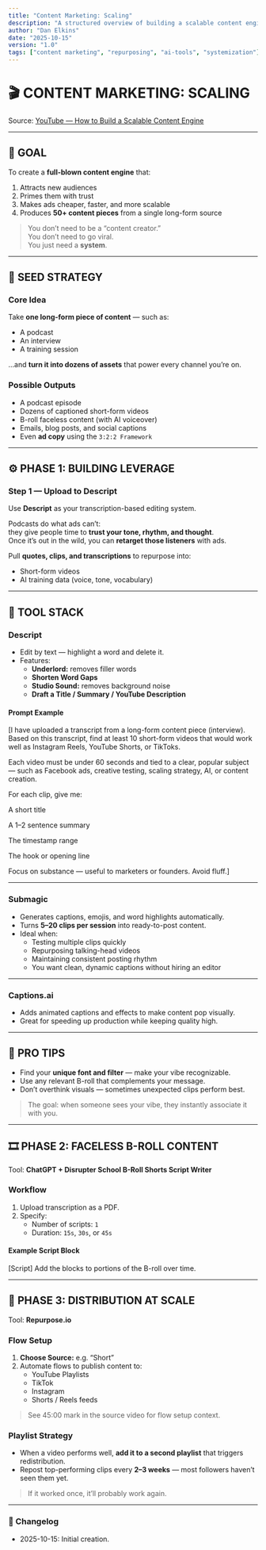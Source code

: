 ```yaml
---
title: "Content Marketing: Scaling"
description: "A structured overview of building a scalable content engine that multiplies one long-form piece into 50+ assets across multiple channels."
author: "Dan Elkins"
date: "2025-10-15"
version: "1.0"
tags: ["content marketing", "repurposing", "ai-tools", "systemization"]
---
```


# 🎬 CONTENT MARKETING: SCALING

Source: [YouTube — How to Build a Scalable Content Engine](https://www.youtube.com/watch?v=uLruVbkkIxE)

---

## 🎯 GOAL

To create a **full-blown content engine** that:

1. Attracts new audiences  
2. Primes them with trust  
3. Makes ads cheaper, faster, and more scalable  
4. Produces **50+ content pieces** from a single long-form source  

> You don’t need to be a “content creator.”  
> You don’t need to go viral.  
> You just need a **system**.

---

## 🌱 SEED STRATEGY

### Core Idea
Take **one long-form piece of content** — such as:
- A podcast  
- An interview  
- A training session  

…and **turn it into dozens of assets** that power every channel you’re on.

### Possible Outputs
- A podcast episode  
- Dozens of captioned short-form videos  
- B-roll faceless content (with AI voiceover)  
- Emails, blog posts, and social captions  
- Even **ad copy** using the `3:2:2 Framework`

---

## ⚙️ PHASE 1: BUILDING LEVERAGE

### Step 1 — Upload to Descript
Use **Descript** as your transcription-based editing system.

Podcasts do what ads can’t:  
they give people time to **trust your tone, rhythm, and thought**.  
Once it’s out in the wild, you can **retarget those listeners** with ads.

Pull **quotes, clips, and transcriptions** to repurpose into:
- Short-form videos  
- AI training data (voice, tone, vocabulary)

---

## 🧰 TOOL STACK

### Descript
- Edit by text — highlight a word and delete it.  
- Features:
  - **Underlord:** removes filler words  
  - **Shorten Word Gaps**  
  - **Studio Sound:** removes background noise  
  - **Draft a Title / Summary / YouTube Description**

#### Prompt Example
[I have uploaded a transcript from a long-form content piece (interview).
Based on this transcript, find at least 10 short-form videos that would work well as Instagram Reels, YouTube Shorts, or TikToks.

Each video must be under 60 seconds and tied to a clear, popular subject — such as Facebook ads, creative testing, scaling strategy, AI, or content creation.

For each clip, give me:

A short title

A 1–2 sentence summary

The timestamp range

The hook or opening line

Focus on substance — useful to marketers or founders. Avoid fluff.]


---

### Submagic
- Generates captions, emojis, and word highlights automatically.  
- Turns **5–20 clips per session** into ready-to-post content.  
- Ideal when:
  - Testing multiple clips quickly  
  - Repurposing talking-head videos  
  - Maintaining consistent posting rhythm  
  - You want clean, dynamic captions without hiring an editor

---

### Captions.ai
- Adds animated captions and effects to make content pop visually.  
- Great for speeding up production while keeping quality high.

---

## 🧠 PRO TIPS
- Find your **unique font and filter** — make your vibe recognizable.  
- Use any relevant B-roll that complements your message.  
- Don’t overthink visuals — sometimes unexpected clips perform best.

> The goal: when someone sees your vibe, they instantly associate it with you.

---

## 🎞️ PHASE 2: FACELESS B-ROLL CONTENT

Tool: **ChatGPT + Disrupter School B-Roll Shorts Script Writer**

### Workflow
1. Upload transcription as a PDF.  
2. Specify:
   - Number of scripts: `1`  
   - Duration: `15s`, `30s`, or `45s`

#### Example Script Block
[Script]
Add the blocks to portions of the B-roll over time.


---

## 🚀 PHASE 3: DISTRIBUTION AT SCALE

Tool: **Repurpose.io**

### Flow Setup
1. **Choose Source:** e.g. “Short”  
2. Automate flows to publish content to:
   - YouTube Playlists  
   - TikTok  
   - Instagram  
   - Shorts / Reels feeds

> See 45:00 mark in the source video for flow setup context.

### Playlist Strategy
- When a video performs well, **add it to a second playlist** that triggers redistribution.  
- Repost top-performing clips every **2–3 weeks** — most followers haven’t seen them yet.  

> If it worked once, it’ll probably work again.

---

### 🧾 Changelog
- 2025-10-15: Initial creation.
